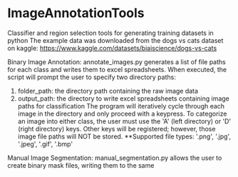 # ImageAnnotationTools
Classifier and region selection tools for generating training datasets in python
The example data was downloaded from the dogs vs cats dataset on kaggle: https://www.kaggle.com/datasets/biaiscience/dogs-vs-cats

Binary Image Annotation:
annotate_images.py generates a list of file paths for each class and writes them to excel spreadsheets. When executed, the script will prompt the user to specify two directory paths:
  1) folder_path: the directory path containing the raw image data
  2) output_path: the directory to write excel spreadsheets containing image paths for classification
The program will iteratively cycle through each image in the directory and only proceed with a keypress. To categorize an image into either class, the user must use the 'A' (left directory) or 'D' (right directory) keys. Other keys will be registered; however, those image file paths will NOT be stored.
**Supported file types: '.png', '.jpg', '.jpeg', '.gif', '.bmp'

Manual Image Segmentation:
manual_segmentation.py allows the user to create binary mask files, writing them to the same 
